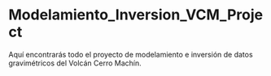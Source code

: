 # Modelamiento_Inversion_VCM_Project
Aquí encontrarás todo el proyecto de modelamiento e inversión de datos gravimétricos del Volcán Cerro Machín.
